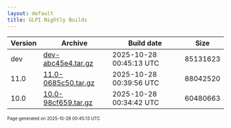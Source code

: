 ```yaml
---
layout: default
title: GLPI Nightly Builds
---
```


Version|Archive|Build date|Size
---|---|---|---
dev|[dev-abc45e4.tar.gz](dev-abc45e4.tar.gz)|2025-10-28 00:45:13 UTC|85131623
11.0|[11.0-0685c50.tar.gz](11.0-0685c50.tar.gz)|2025-10-28 00:39:56 UTC|88042520
10.0|[10.0-98cf659.tar.gz](10.0-98cf659.tar.gz)|2025-10-28 00:34:42 UTC|60480663

<font size="1">Page generated on 2025-10-28 00:45:13 UTC</font>
